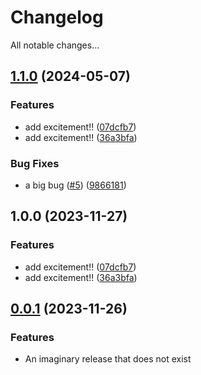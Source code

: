 # Changelog

All notable changes...

## [1.1.0](https://github.com/nbbeeken/my-cool-package/compare/my-cool-package-v1.0.0...my-cool-package-v1.1.0) (2024-05-07)


### Features

* add excitement!! ([07dcfb7](https://github.com/nbbeeken/my-cool-package/commit/07dcfb7440efb79dc565d540f0cee17cbbe16032))
* add excitement!! ([36a3bfa](https://github.com/nbbeeken/my-cool-package/commit/36a3bfaad3b9162f37b87b610762e2c9dd890207))


### Bug Fixes

* a big bug ([#5](https://github.com/nbbeeken/my-cool-package/issues/5)) ([9866181](https://github.com/nbbeeken/my-cool-package/commit/98661819190bc4159b29503a580e0b0193b424a7))

## 1.0.0 (2023-11-27)


### Features

* add excitement!! ([07dcfb7](https://github.com/nbbeeken/my-cool-package/commit/07dcfb7440efb79dc565d540f0cee17cbbe16032))
* add excitement!! ([36a3bfa](https://github.com/nbbeeken/my-cool-package/commit/36a3bfaad3b9162f37b87b610762e2c9dd890207))

## [0.0.1](http://www.example.com) (2023-11-26)

### Features

* An imaginary release that does not exist

